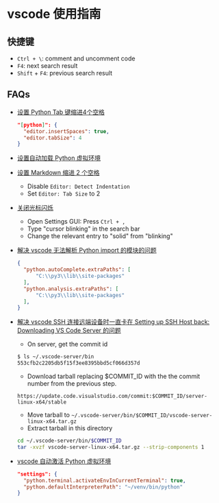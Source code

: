 # vscode 使用指南

## 快捷键

- `Ctrl + \`: comment and uncomment code
- `F4`: next search result
- `Shift` + `F4`: previous search result

## FAQs

- [设置 Python Tab 键缩进4个空格][7]

  ```json
  "[python]": {
    "editor.insertSpaces": true,
    "editor.tabSize": 4
  }
  ```

- [设置自动加载 Python 虚拟环境][6]

- [设置 Markdown 缩进 2 个空格][5]
  - Disable `Editor: Detect Indentation`
  - Set `Editor: Tab Size` to 2

- [关闭光标闪烁][4]
  - Open Settings GUI: Press `Ctrl + ,`
  - Type "cursor blinking" in the search bar
  - Change the relevant entry to "solid" from "blinking"

- [解决 vscode 无法解析 Python import 的模块的问题][3]

  ```json
  {
    "python.autoComplete.extraPaths": [
        "C:\\py3\\lib\\site-packages"
    ],
    "python.analysis.extraPaths": [
        "C:\\py3\\lib\\site-packages"
    ],
  }
  ```

- [解决 vscode SSH 连接远端设备时一直卡在 Setting up SSH Host back: Downloading VS Code Server 的问题][1]
  - On server, get the commit id

  ```bash
  $ ls ~/.vscode-server/bin
  553cfb2c2205db5f15f3ee8395bbd5cf066d357d
  ```

  - Download tarball replacing $COMMIT_ID with the the commit number from the previous step.

  ```text
  https://update.code.visualstudio.com/commit:$COMMIT_ID/server-linux-x64/stable
  ```

  - Move tarball to `~/.vscode-server/bin/$COMMIT_ID/vscode-server-linux-x64.tar.gz`
  - Extract tarball in this directory

  ```bash
  cd ~/.vscode-server/bin/$COMMIT_ID
  tar -xvzf vscode-server-linux-x64.tar.gz --strip-components 1
  ```

- [vscode 自动激活 Python 虚拟环境][2]

  ```json
  "settings": {
    "python.terminal.activateEnvInCurrentTerminal": true,
    "python.defaultInterpreterPath": "~/venv/bin/python"
  }
  ```

  [1]: https://stackoverflow.com/a/56781109
  [2]: https://stackoverflow.com/a/66281531
  [3]: https://stackoverflow.com/a/57669739/11467929
  [4]: https://stackoverflow.com/a/78468225
  [5]: https://stackoverflow.com/a/38556923
  [6]: https://stackoverflow.com/a/65650691/11467929
  [7]: https://stackoverflow.com/a/48669160
